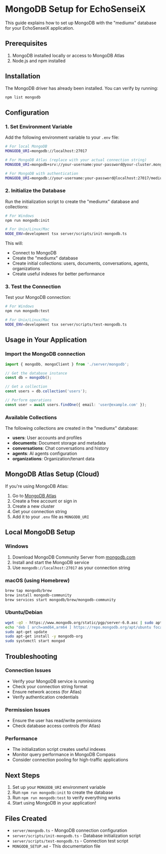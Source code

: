 # MongoDB Setup for EchoSenseiX

This guide explains how to set up MongoDB with the "mediumx" database for your EchoSenseiX application.

## Prerequisites

1. MongoDB installed locally or access to MongoDB Atlas
2. Node.js and npm installed

## Installation

The MongoDB driver has already been installed. You can verify by running:

```bash
npm list mongodb
```

## Configuration

### 1. Set Environment Variable

Add the following environment variable to your `.env` file:

```bash
# For local MongoDB
MONGODB_URI=mongodb://localhost:27017

# For MongoDB Atlas (replace with your actual connection string)
MONGODB_URI=mongodb+srv://your-username:your-password@your-cluster.mongodb.net/mediumx?retryWrites=true&w=majority

# For MongoDB with authentication
MONGODB_URI=mongodb://your-username:your-password@localhost:27017/mediumx
```

### 2. Initialize the Database

Run the initialization script to create the "mediumx" database and collections:

```bash
# For Windows
npm run mongodb:init

# For Unix/Linux/Mac
NODE_ENV=development tsx server/scripts/init-mongodb.ts
```

This will:
- Connect to MongoDB
- Create the "mediumx" database
- Create initial collections: users, documents, conversations, agents, organizations
- Create useful indexes for better performance

### 3. Test the Connection

Test your MongoDB connection:

```bash
# For Windows
npm run mongodb:test

# For Unix/Linux/Mac
NODE_ENV=development tsx server/scripts/test-mongodb.ts
```

## Usage in Your Application

### Import the MongoDB connection

```typescript
import { mongoDb, mongoClient } from './server/mongodb';

// Get the database instance
const db = mongoDb();

// Get a collection
const users = db.collection('users');

// Perform operations
const user = await users.findOne({ email: 'user@example.com' });
```

### Available Collections

The following collections are created in the "mediumx" database:

- **users**: User accounts and profiles
- **documents**: Document storage and metadata
- **conversations**: Chat conversations and history
- **agents**: AI agents configuration
- **organizations**: Organization/tenant data

## MongoDB Atlas Setup (Cloud)

If you're using MongoDB Atlas:

1. Go to [MongoDB Atlas](https://www.mongodb.com/atlas)
2. Create a free account or sign in
3. Create a new cluster
4. Get your connection string
5. Add it to your `.env` file as `MONGODB_URI`

## Local MongoDB Setup

### Windows
1. Download MongoDB Community Server from [mongodb.com](https://www.mongodb.com/try/download/community)
2. Install and start the MongoDB service
3. Use `mongodb://localhost:27017` as your connection string

### macOS (using Homebrew)
```bash
brew tap mongodb/brew
brew install mongodb-community
brew services start mongodb/brew/mongodb-community
```

### Ubuntu/Debian
```bash
wget -qO - https://www.mongodb.org/static/pgp/server-6.0.asc | sudo apt-key add -
echo "deb [ arch=amd64,arm64 ] https://repo.mongodb.org/apt/ubuntu focal/mongodb-org/6.0 multiverse" | sudo tee /etc/apt/sources.list.d/mongodb-org-6.0.list
sudo apt-get update
sudo apt-get install -y mongodb-org
sudo systemctl start mongod
```

## Troubleshooting

### Connection Issues
- Verify your MongoDB service is running
- Check your connection string format
- Ensure network access (for Atlas)
- Verify authentication credentials

### Permission Issues
- Ensure the user has read/write permissions
- Check database access controls (for Atlas)

### Performance
- The initialization script creates useful indexes
- Monitor query performance in MongoDB Compass
- Consider connection pooling for high-traffic applications

## Next Steps

1. Set up your `MONGODB_URI` environment variable
2. Run `npm run mongodb:init` to create the database
3. Run `npm run mongodb:test` to verify everything works
4. Start using MongoDB in your application!

## Files Created

- `server/mongodb.ts` - MongoDB connection configuration
- `server/scripts/init-mongodb.ts` - Database initialization script
- `server/scripts/test-mongodb.ts` - Connection test script
- `MONGODB_SETUP.md` - This documentation file
